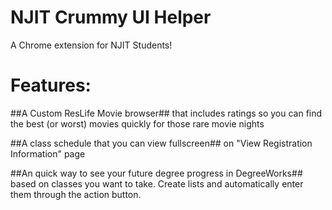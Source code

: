 # NJIT Crummy UI Helper

A Chrome extension for NJIT Students!

# Features:
##A Custom ResLife Movie browser## that includes ratings so you can find the best (or worst) movies quickly for those rare movie nights

##A class schedule that you can view fullscreen## on "View Registration Information" page

##An quick way to see your future degree progress in DegreeWorks## based on classes you want to take. Create lists and automatically enter them through the action button. 